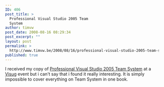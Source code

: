 ```yaml
---
ID: 406
post_title: >
  Professional Visual Studio 2005 Team
  System
author: timvw
post_date: 2008-08-16 08:29:34
post_excerpt: ""
layout: post
permalink: >
  http://www.timvw.be/2008/08/16/professional-visual-studio-2005-team-system/
published: true
---
```

<p>I received my copy of <a href="http://www.amazon.com/Professional-Visual-Studio-System-Programmer/dp/0764584367">Professional Visual Studio 2005 Team System</a> at a <a href="http://www.visug.be">Visug</a> event but i can't say that i found it really interesting. It is simply impossible to cover everything on Team System in one book.</p>